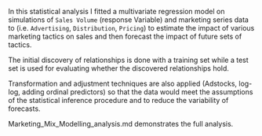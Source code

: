 In this statistical analysis I fitted a multivariate regression model on simulations of `Sales Volume` (response Variable) and marketing series data to (i.e. `Advertising`, `Distribution`, `Pricing`) to estimate the impact of various marketing tactics on sales and then forecast the impact of future sets of tactics.

The initial discovery of relationships is done with a training set while a test set is used for evaluating whether the discovered relationships hold.

Transformation and adjustment techniques are also applied (Adstocks, log-log, adding ordinal predictors) so that the data would meet the assumptions of the statistical inference procedure and to reduce the variability of forecasts.

Marketing_Mix_Modelling_analysis.md demonstrates the full analysis.


